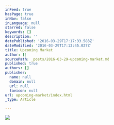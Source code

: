 ```yaml
---
inFeed: true
hasPage: true
inNav: false
inLanguage: null
starred: false
keywords: []
description: ''
datePublished: '2016-03-29T17:17:33.583Z'
dateModified: '2016-03-29T17:13:45.027Z'
title: Upcoming Market
author: []
sourcePath: _posts/2016-03-29-upcoming-market.md
published: true
authors: []
publisher:
  name: null
  domain: null
  url: null
  favicon: null
url: upcoming-market/index.html
_type: Article

---
```

![](https://the-grid-user-content.s3-us-west-2.amazonaws.com/eaf09ca5-daca-4617-8726-9a339df61d75.jpg)